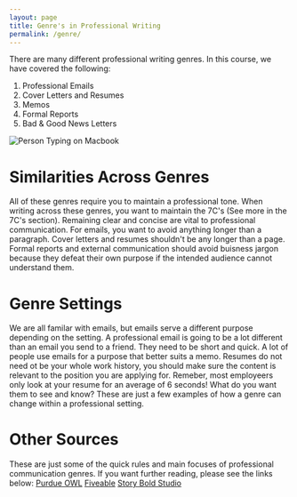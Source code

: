 ```yaml
---
layout: page
title: Genre's in Professional Writing
permalink: /genre/
---
```


There are many different professional writing genres. In this course, we have covered the following:
1. Professional Emails
2. Cover Letters and Resumes
3. Memos
4. Formal Reports
5. Bad & Good News Letters

![Person Typing on Macbook](/assets/images/GenresImage.jpg)
  
# Similarities Across Genres
All of these genres require you to maintain a professional tone. When writing across these genres, you want to maintain the 7C's (See more in the 7C's section). 
Remaining clear and concise are vital to professional communication. For emails, you want to avoid anything longer than a paragraph. Cover letters and resumes
shouldn't be any longer than a page. Formal reports and external communication should avoid buisness jargon because they defeat their own purpose if the intended
audience cannot understand them. 

# Genre Settings
We are all familar with emails, but emails serve a different purpose depending on the setting. A professional email is going to be a lot different than an email you
send to a friend. They need to be short and quick. A lot of people use emails for a purpose that better suits a memo. Resumes do not need ot be your whole work history,
you should make sure the content is relevant to the position you are applying for. Remeber, most employeers only look at your resume for an average of 6 seconds! What do
you want them to see and know? These are just a few examples of how a genre can change within a professional setting. 

# Other Sources
These are just some of the quick rules and main focuses of professional communication genres. If you want further reading, please see the links below:
[Purdue OWL](https://owl.purdue.edu/owl/subject_specific_writing/professional_technical_writing/business_writing_for_administrative_and_clerical_staff/genre_and_medium.html)
[Fiveable](https://library.fiveable.me/writing-for-communication/unit-12)
[Story Bold Studio](https://www.storyboldstudio.com/blog/professional-writing)
